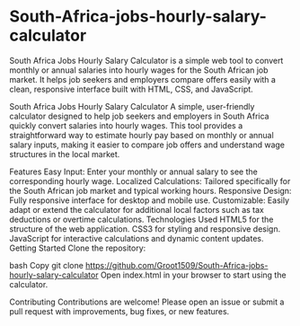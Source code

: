 # South-Africa-jobs-hourly-salary-calculator
South Africa Jobs Hourly Salary Calculator is a simple web tool to convert monthly or annual salaries into hourly wages for the South African job market. It helps job seekers and employers compare offers easily with a clean, responsive interface built with HTML, CSS, and JavaScript. 

South Africa Jobs Hourly Salary Calculator
A simple, user-friendly calculator designed to help job seekers and employers in South Africa quickly convert salaries into hourly wages. This tool provides a straightforward way to estimate hourly pay based on monthly or annual salary inputs, making it easier to compare job offers and understand wage structures in the local market.

Features
Easy Input: Enter your monthly or annual salary to see the corresponding hourly wage.
Localized Calculations: Tailored specifically for the South African job market and typical working hours.
Responsive Design: Fully responsive interface for desktop and mobile use.
Customizable: Easily adapt or extend the calculator for additional local factors such as tax deductions or overtime calculations.
Technologies Used
HTML5 for the structure of the web application.
CSS3 for styling and responsive design.
JavaScript for interactive calculations and dynamic content updates.
Getting Started
Clone the repository:

bash
Copy
git clone https://github.com/Groot1509/South-Africa-jobs-hourly-salary-calculator
Open index.html in your browser to start using the calculator.

Contributing
Contributions are welcome! Please open an issue or submit a pull request with improvements, bug fixes, or new features.
